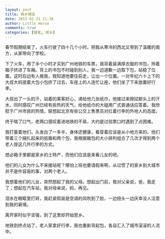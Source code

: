 ```yaml
---
layout: post
title: 离乡情怯
date: 2012-02-21 21:38
author: Little Horse
comments: true
categories: [随笔, 成长]
---
```

春节假期结束了，火车行驶了四十几个小时，把我从寒冷的西北又带到了温暖的南方，从家带向了学校。

下了火车，用了半个小时才买到广州地铁的车票，我背着装满厚衣服的书包，拎着箱子挤进了车厢。背上的书包不时碰到别人，我一边道歉一边取下包，站稳了位置。这时后边有人推我，我知道他要往前走，让出一个位置。一对年纪六十上下的大叔大妈提着大包小包挤了过去，车座上的人连忙让座，他们坐了下来放置好行李。

大叔出了一头的汗，站着的乘客好心，递给他几张纸巾，他接过来擦拭额头上的汗水，同时感叹广州已经有些热的天气，给他纸巾的大姐用广式普通话应答着。我欣慰于广州市民的热情，联想起北京有些公交上售票员对扛着行李的外地人的态度。

终于喘了口气，老两口感叹着进地铁的不易，大约是过验票口时遇到了点困难。

我打量着他们，头发白了一多半，身体还健康，看穿着应该是从小地方来的。他们带着三个捆扎起来的纸箱和两个包，我根据箱包的大小排列组合了几次才得到两个老人提这几件行李的方式。

想必箱子里都是家乡的土特产，而他们应该是来看儿女的吧。

他们的儿女为什么不来接站呢？哪怕上班也要请假来啊，从过惯了的家乡到大城市并不是件容易的事，对两个老人。

我想着他们的儿女，突然想起了我的父母。想起出门前，我对父亲说，爸，我走了；想起在汽车站，我对母亲说，妈，再见。

泪水在眼眶里打转，我赶紧假装是空调的风吹到了脸，一边扭头一边庆幸没人注意到我的窘境。

离开家时似乎坚强，到了这里却开始思乡。

地铁到终点站了，老人家拿好行李，我也重新背起包，各自汇入了城市滚滚的人流中。


